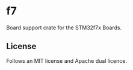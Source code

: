 # f7

Board support crate for the STM32f7x Boards.

## License

Follows an MIT license and Apache dual licence.
